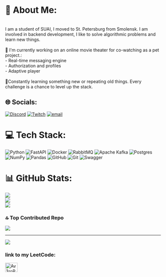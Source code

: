 # 💫 About Me:
<br>I am a student of SUAI, I moved to St. Petersburg from Smolensk. I am involved in backend development, I like to solve algorithmic problems and learn new things.<br><br>🚧 I'm currently working on an online movie theater for co-watching as a pet project.:  <br>- Real-time messaging engine  <br>- Authorization and profiles  <br>- Adaptive player<br><br>🚀Constantly learning something new or repeating old things. Every challenge is a chance to level up the stack.  <br>


## 🌐 Socials:
[![Discord](https://img.shields.io/badge/Discord-%237289DA.svg?logo=discord&logoColor=white)](https://discord.gg/av3rorr) [![Twitch](https://img.shields.io/badge/Twitch-%239146FF.svg?logo=Twitch&logoColor=white)](https://twitch.tv/av3rorr) [![email](https://img.shields.io/badge/Email-D14836?logo=gmail&logoColor=white)](mailto:av3rorr@gmail.com) 

# 💻 Tech Stack:
![Python](https://img.shields.io/badge/python-3670A0?style=for-the-badge&logo=python&logoColor=ffdd54) ![FastAPI](https://img.shields.io/badge/FastAPI-005571?style=for-the-badge&logo=fastapi) ![Docker](https://img.shields.io/badge/docker-%230db7ed.svg?style=for-the-badge&logo=docker&logoColor=white) ![RabbitMQ](https://img.shields.io/badge/rabbitmq-FF6600?style=for-the-badge&logo=rabbitmq&logoColor=white) ![Apache Kafka](https://img.shields.io/badge/Apache%20Kafka-000?style=for-the-badge&logo=apachekafka) ![Postgres](https://img.shields.io/badge/postgres-%23316192.svg?style=for-the-badge&logo=postgresql&logoColor=white) ![NumPy](https://img.shields.io/badge/numpy-%23013243.svg?style=for-the-badge&logo=numpy&logoColor=white) ![Pandas](https://img.shields.io/badge/pandas-%23150458.svg?style=for-the-badge&logo=pandas&logoColor=white) ![GitHub](https://img.shields.io/badge/github-%23121011.svg?style=for-the-badge&logo=github&logoColor=white) ![Git](https://img.shields.io/badge/git-%23F05033.svg?style=for-the-badge&logo=git&logoColor=white) ![Swagger](https://img.shields.io/badge/-Swagger-%23Clojure?style=for-the-badge&logo=swagger&logoColor=white)
# 📊 GitHub Stats:
![](https://github-readme-stats.vercel.app/api?username=Av3roRR&theme=vue&hide_border=false&include_all_commits=false&count_private=false)<br/>
![](https://github-readme-streak-stats.herokuapp.com/?user=Av3roRR&theme=vue&hide_border=false)<br/>
![](https://github-readme-stats.vercel.app/api/top-langs/?username=Av3roRR&theme=vue&hide_border=false&include_all_commits=false&count_private=false&layout=compact)

### 🔝 Top Contributed Repo
![](https://github-contributor-stats.vercel.app/api?username=Av3roRR&limit=5&theme=merko&combine_all_yearly_contributions=true)

---
[![](https://visitcount.itsvg.in/api?id=Av3roRR&icon=0&color=0)](https://visitcount.itsvg.in)

<!-- Proudly created with GPRM ( https://gprm.itsvg.in ) -->

<h3 align="left">link to my LeetCode:</h3>
<p align="left">
<a href="https://leetcode.com/u/Av3roRR/" target="blank"><img align="center" src="https://raw.githubusercontent.com/rahuldkjain/github-profile-readme-generator/master/src/images/icons/Social/leet-code.svg" alt="Av3roRR" height="30" width="40" /></a>
</p>

